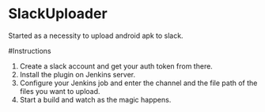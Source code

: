 # SlackUploader

Started as a necessity to upload android apk to slack.

#Instructions

1. Create a slack account and get your auth token from there.
2. Install the plugin on Jenkins server.
3. Configure your Jenkins job and enter the channel and the file path of the files you want to upload.
4. Start a build and watch as the magic happens.
